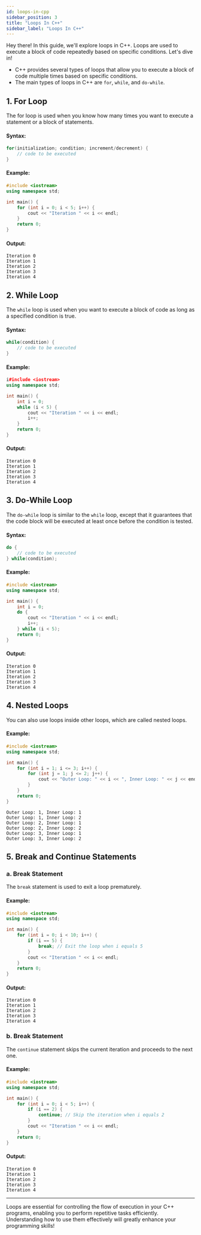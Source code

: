```yaml
---
id: loops-in-cpp
sidebar_position: 3
title: "Loops In C++"
sidebar_label: "Loops In C++"
---
```


Hey there! In this guide, we'll explore loops in C++. Loops are used to execute a block of code repeatedly based on specific conditions. Let's dive in!

* C++ provides several types of loops that allow you to execute a block of code multiple times based on specific conditions.
* The main types of loops in C++ are `for`, `while`, and `do-while`.

## 1. For Loop
The for loop is used when you know how many times you want to execute a statement or a block of statements.
#### Syntax:
```cpp
for(initialization; condition; increment/decrement) {
    // code to be executed
}
```
#### Example: 
```cpp
#include <iostream>
using namespace std;

int main() {
    for (int i = 0; i < 5; i++) {
        cout << "Iteration " << i << endl;
    }
    return 0;
}
```

#### Output:
```
Iteration 0
Iteration 1
Iteration 2
Iteration 3
Iteration 4

```

## 2. While Loop
The `while` loop is used when you want to execute a block of code as long as a specified condition is true.
#### Syntax:
```cpp
while(condition) {
    // code to be executed
}

```
#### Example: 
```cpp
i#include <iostream>
using namespace std;

int main() {
    int i = 0;
    while (i < 5) {
        cout << "Iteration " << i << endl;
        i++;
    }
    return 0;
}
```

#### Output:
```
Iteration 0
Iteration 1
Iteration 2
Iteration 3
Iteration 4

```

## 3. Do-While Loop
The `do-while` loop is similar to the `while` loop, except that it guarantees that the code block will be executed at least once before the condition is tested.

#### Syntax:
```cpp
do {
    // code to be executed
} while(condition);
```
#### Example: 
```cpp
#include <iostream>
using namespace std;

int main() {
    int i = 0;
    do {
        cout << "Iteration " << i << endl;
        i++;
    } while (i < 5);
    return 0;
}
```

#### Output:
```
Iteration 0
Iteration 1
Iteration 2
Iteration 3
Iteration 4

```


## 4. Nested Loops
You can also use loops inside other loops, which are called nested loops.

#### Example: 
```cpp
#include <iostream>
using namespace std;

int main() {
    for (int i = 1; i <= 3; i++) {
        for (int j = 1; j <= 2; j++) {
            cout << "Outer Loop: " << i << ", Inner Loop: " << j << endl;
        }
    }
    return 0;
}
```

```
Outer Loop: 1, Inner Loop: 1
Outer Loop: 1, Inner Loop: 2
Outer Loop: 2, Inner Loop: 1
Outer Loop: 2, Inner Loop: 2
Outer Loop: 3, Inner Loop: 1
Outer Loop: 3, Inner Loop: 2

```

## 5. Break and Continue Statements

### a. Break Statement
The `break` statement is used to exit a loop prematurely.

#### Example: 
```cpp
#include <iostream>
using namespace std;

int main() {
    for (int i = 0; i < 10; i++) {
        if (i == 5) {
            break; // Exit the loop when i equals 5
        }
        cout << "Iteration " << i << endl;
    }
    return 0;
}
```

#### Output:
```
Iteration 0
Iteration 1
Iteration 2
Iteration 3
Iteration 4

```

### b. Break Statement
The `continue` statement skips the current iteration and proceeds to the next one.

#### Example:
```cpp
#include <iostream>
using namespace std;

int main() {
    for (int i = 0; i < 5; i++) {
        if (i == 2) {
            continue; // Skip the iteration when i equals 2
        }
        cout << "Iteration " << i << endl;
    }
    return 0;
}

```

#### Output:
```
Iteration 0
Iteration 1
Iteration 2
Iteration 3
Iteration 4

```

---

Loops are essential for controlling the flow of execution in your C++ programs, enabling you to perform repetitive tasks efficiently. Understanding how to use them effectively will greatly enhance your programming skills!